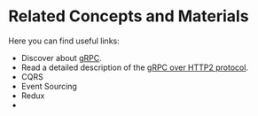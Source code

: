 # Related Concepts and Materials

Here you can find  useful links:

- Discover about [gRPC](http://www.grpc.io/docs/).
- Read a detailed description of the <a href ="http://www.grpc.io/docs/guides/wire.html">gRPC over HTTP2 protocol</a>.
- CQRS
- Event Sourcing
- Redux
- 